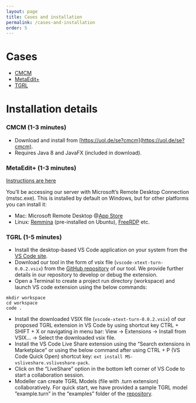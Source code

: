 ```yaml
---
layout: page
title: Cases and installation
permalink: /cases-and-installation
order: 5
---
```


# Cases

* [CMCM](/cases/cmcm.pdf)
* [MetaEdit+](https://docs.google.com/document/d/1XXdHRFIky4tAcK4DbJzw7jQvr97w5xiu0QhHsxbScLE/edit#)
* [TGRL](/cases/tgrl.pdf)

# Installation details

### CMCM (1-3 minutes)
* Download and install from [https://uol.de/se?cmcm](https://uol.de/se?cmcm).
* Requires Java 8 and JavaFX (included in download).

### MetaEdit+ (1-3 minutes)

[Instructions are here](https://docs.google.com/document/d/1XXdHRFIky4tAcK4DbJzw7jQvr97w5xiu0QhHsxbScLE/edit#)

You’ll be accessing our server with Microsoft’s Remote Desktop Connection (mstsc.exe). This is installed by default on Windows, but for other platforms you can install it:
* Mac: Microsoft Remote Desktop @[App Store](https://apps.apple.com/us/app/microsoft-remote-desktop/id1295203466?mt=12)
* Linux: [Remmina](https://linuxkamarada.com/en/2020/04/20/remote-desktop-connection-to-windows-from-linux-using-rdp-clients/#remmina) (pre-installed on Ubuntu), [FreeRDP](https://linuxkamarada.com/en/2020/04/20/remote-desktop-connection-to-windows-from-linux-using-rdp-clients/#freerdp) etc.


### TGRL (1-5 minutes)
* Install the desktop-based VS Code application on your system from the [VS Code site](https://code.visualstudio.com/download).
* Download our tool in the form of vsix file (`vscode-xtext-turn-0.0.2.vsix`) from the [GitHub repository](https://github.com/Rijul5/vscode-turn) of our tool. We provide further details in our repository to develop or debug the extension.
* Open a Terminal to create a project run directory (workspace) and launch VS code extension using the below commands:
```
mkdir workspace
cd workspace
code .
```
* Install the downloaded VSIX file (`vscode-xtext-turn-0.0.2.vsix`) of our proposed TGRL extension in VS Code by using shortcut key CTRL + SHIFT + X or navigating in menu bar: View → Extensions → Install from VSIX... → Select the downloaded vsix file.
* Install the VS Code Live Share extension using the “Search extensions in Marketplace” or using the below command after using CTRL + P (VS Code Quick Open) shortcut key:
```ext install MS-vsliveshare.vsliveshare-pack```.
* Click on the “LiveShare” option in the bottom left corner of VS Code to start a collaboration session.
* Modeller can create TGRL Models (file with .turn extension) collaboratively. For quick start, we have provided a sample TGRL model ”example.turn” in the “examples” folder of the [repository](https://github.com/Rijul5/vscode-turn).
